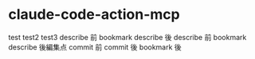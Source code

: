 # claude-code-action-mcp

test
test2
test3
describe 前 bookmark
describe 後
describe 前
bookmark describe 後編集点
commit 前
commit 後
bookmark 後

